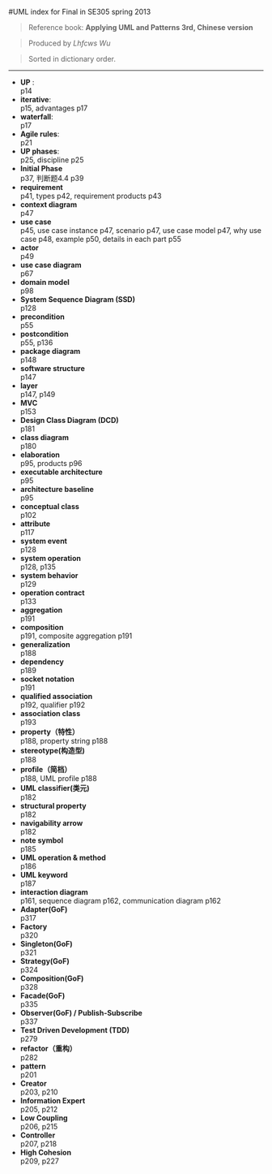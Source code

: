 #UML index for Final in SE305 spring 2013  

> Reference book: **Applying UML and Patterns 3rd, Chinese version**

> Produced by *Lhfcws Wu*

> Sorted in dictionary order. 

---

+ **UP** :   
  p14
+ **iterative**:   
  p15, advantages p17
+ **waterfall**:   
  p17
+ **Agile rules**:   
  p21
+ **UP phases**:    
  p25, discipline p25
+ **Initial Phase**   
  p37, 判断题4.4 p39
+ **requirement**    
  p41, types p42, requirement products p43
+ **context diagram**   
  p47
+ **use case**  
  p45, use case instance p47, scenario p47, use case model p47, why use case p48, example p50, details in each part p55
+ **actor**   
  p49       
+ **use case diagram**  
  p67
+ **domain model**   
  p98
+ **System Sequence Diagram (SSD)**   
  p128
+ **precondition**   
  p55
+ **postcondition**   
  p55, p136
+ **package diagram**   
  p148
+ **software structure**   
  p147
+ **layer**  
  p147, p149
+ **MVC**   
  p153
+ **Design Class Diagram (DCD)**  
  p181
+ **class diagram**   
  p180
+ **elaboration**   
  p95, products p96
+ **executable architecture**   
  p95
+ **architecture baseline**  
  p95
+ **conceptual class**  
  p102
+ **attribute**  
  p117 
+ **system event**  
  p128
+ **system operation**  
  p128, p135
+ **system behavior**  
  p129
+ **operation contract**  
  p133
+ **aggregation**  
  p191
+ **composition**  
  p191, composite aggregation p191
+ **generalization**  
  p188
+ **dependency**  
  p189
+ **socket notation**  
  p191
+ **qualified association**  
  p192, qualifier p192
+ **association class**  
  p193
+ **property（特性）**  
  p188, property string p188
+ **stereotype(构造型)**  
  p188
+ **profile（简档）**  
  p188, UML profile p188
+ **UML classifier(类元)**  
  p182
+ **structural property**  
  p182
+ **navigability arrow**  
  p182
+ **note symbol**  
  p185
+ **UML operation & method**  
  p186
+ **UML keyword**  
  p187 
+ **interaction diagram**  
  p161, sequence diagram p162, communication diagram p162
+ **Adapter(GoF)**  
  p317
+ **Factory**  
  p320
+ **Singleton(GoF)**  
  p321
+ **Strategy(GoF)**  
  p324
+ **Composition(GoF)**  
  p328
+ **Facade(GoF)**  
  p335
+ **Observer(GoF) / Publish-Subscribe**  
  p337
+ **Test Driven Development (TDD)**  
  p279
+ **refactor（重构）**  
  p282
+ **pattern**  
  p201
+ **Creator**  
  p203, p210
+ **Information Expert**  
  p205, p212
+ **Low Coupling**  
  p206, p215
+ **Controller**  
  p207, p218 
+ **High Cohesion**  
  p209, p227 
